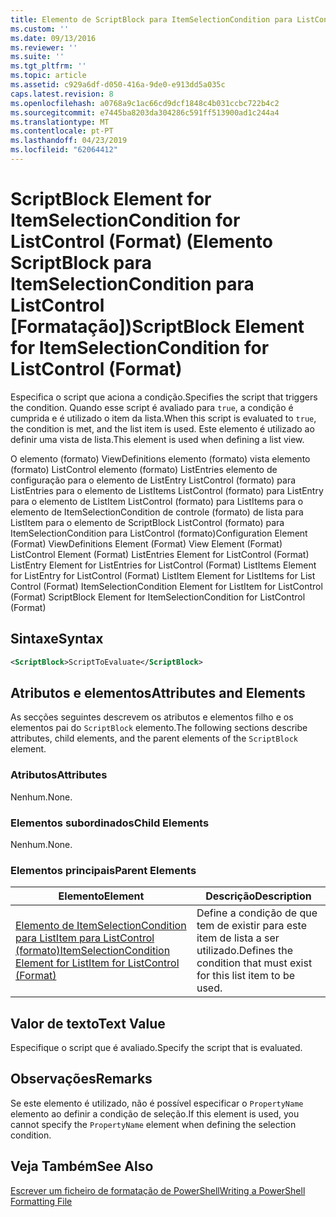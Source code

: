 ```yaml
---
title: Elemento de ScriptBlock para ItemSelectionCondition para ListControl (formato) | Documentos da Microsoft
ms.custom: ''
ms.date: 09/13/2016
ms.reviewer: ''
ms.suite: ''
ms.tgt_pltfrm: ''
ms.topic: article
ms.assetid: c929a6df-d050-416a-9de0-e913dd5a035c
caps.latest.revision: 8
ms.openlocfilehash: a0768a9c1ac66cd9dcf1848c4b031ccbc722b4c2
ms.sourcegitcommit: e7445ba8203da304286c591ff513900ad1c244a4
ms.translationtype: MT
ms.contentlocale: pt-PT
ms.lasthandoff: 04/23/2019
ms.locfileid: "62064412"
---
```

# <a name="scriptblock-element-for-itemselectioncondition-for-listcontrol-format"></a><span data-ttu-id="1cd3a-102">ScriptBlock Element for ItemSelectionCondition for ListControl (Format) (Elemento ScriptBlock para ItemSelectionCondition para ListControl [Formatação])</span><span class="sxs-lookup"><span data-stu-id="1cd3a-102">ScriptBlock Element for ItemSelectionCondition for ListControl (Format)</span></span>

<span data-ttu-id="1cd3a-103">Especifica o script que aciona a condição.</span><span class="sxs-lookup"><span data-stu-id="1cd3a-103">Specifies the script that triggers the condition.</span></span> <span data-ttu-id="1cd3a-104">Quando esse script é avaliado para `true`, a condição é cumprida e é utilizado o item da lista.</span><span class="sxs-lookup"><span data-stu-id="1cd3a-104">When this script is evaluated to `true`, the condition is met, and the list item is used.</span></span> <span data-ttu-id="1cd3a-105">Este elemento é utilizado ao definir uma vista de lista.</span><span class="sxs-lookup"><span data-stu-id="1cd3a-105">This element is used when defining a list view.</span></span>

<span data-ttu-id="1cd3a-106">O elemento (formato) ViewDefinitions elemento (formato) vista elemento (formato) ListControl elemento (formato) ListEntries elemento de configuração para o elemento de ListEntry ListControl (formato) para ListEntries para o elemento de ListItems ListControl (formato) para ListEntry para o elemento de ListItem ListControl (formato) para ListItems para o elemento de ItemSelectionCondition de controle (formato) de lista para ListItem para o elemento de ScriptBlock ListControl (formato) para ItemSelectionCondition para ListControl (formato)</span><span class="sxs-lookup"><span data-stu-id="1cd3a-106">Configuration Element (Format) ViewDefinitions Element (Format) View Element (Format) ListControl Element (Format) ListEntries Element for ListControl (Format) ListEntry Element for ListEntries for ListControl (Format) ListItems Element for ListEntry for ListControl (Format) ListItem Element for ListItems for List Control (Format) ItemSelectionCondition Element for ListItem for ListControl (Format) ScriptBlock Element for ItemSelectionCondition for ListControl  (Format)</span></span>

## <a name="syntax"></a><span data-ttu-id="1cd3a-107">Sintaxe</span><span class="sxs-lookup"><span data-stu-id="1cd3a-107">Syntax</span></span>

```xml
<ScriptBlock>ScriptToEvaluate</ScriptBlock>
```

## <a name="attributes-and-elements"></a><span data-ttu-id="1cd3a-108">Atributos e elementos</span><span class="sxs-lookup"><span data-stu-id="1cd3a-108">Attributes and Elements</span></span>

<span data-ttu-id="1cd3a-109">As secções seguintes descrevem os atributos e elementos filho e os elementos pai do `ScriptBlock` elemento.</span><span class="sxs-lookup"><span data-stu-id="1cd3a-109">The following sections describe attributes, child elements, and the parent elements of the `ScriptBlock` element.</span></span>

### <a name="attributes"></a><span data-ttu-id="1cd3a-110">Atributos</span><span class="sxs-lookup"><span data-stu-id="1cd3a-110">Attributes</span></span>

<span data-ttu-id="1cd3a-111">Nenhum.</span><span class="sxs-lookup"><span data-stu-id="1cd3a-111">None.</span></span>

### <a name="child-elements"></a><span data-ttu-id="1cd3a-112">Elementos subordinados</span><span class="sxs-lookup"><span data-stu-id="1cd3a-112">Child Elements</span></span>

<span data-ttu-id="1cd3a-113">Nenhum.</span><span class="sxs-lookup"><span data-stu-id="1cd3a-113">None.</span></span>

### <a name="parent-elements"></a><span data-ttu-id="1cd3a-114">Elementos principais</span><span class="sxs-lookup"><span data-stu-id="1cd3a-114">Parent Elements</span></span>

|<span data-ttu-id="1cd3a-115">Elemento</span><span class="sxs-lookup"><span data-stu-id="1cd3a-115">Element</span></span>|<span data-ttu-id="1cd3a-116">Descrição</span><span class="sxs-lookup"><span data-stu-id="1cd3a-116">Description</span></span>|
|-------------|-----------------|
|[<span data-ttu-id="1cd3a-117">Elemento de ItemSelectionCondition para ListItem para ListControl (formato)</span><span class="sxs-lookup"><span data-stu-id="1cd3a-117">ItemSelectionCondition Element for ListItem for ListControl (Format)</span></span>](./itemselectioncondition-element-for-listitem-for-listcontrol-format.md)|<span data-ttu-id="1cd3a-118">Define a condição de que tem de existir para este item de lista a ser utilizado.</span><span class="sxs-lookup"><span data-stu-id="1cd3a-118">Defines the condition that must exist for this list item to be used.</span></span>|

## <a name="text-value"></a><span data-ttu-id="1cd3a-119">Valor de texto</span><span class="sxs-lookup"><span data-stu-id="1cd3a-119">Text Value</span></span>

<span data-ttu-id="1cd3a-120">Especifique o script que é avaliado.</span><span class="sxs-lookup"><span data-stu-id="1cd3a-120">Specify the script that is evaluated.</span></span>

## <a name="remarks"></a><span data-ttu-id="1cd3a-121">Observações</span><span class="sxs-lookup"><span data-stu-id="1cd3a-121">Remarks</span></span>

<span data-ttu-id="1cd3a-122">Se este elemento é utilizado, não é possível especificar o `PropertyName` elemento ao definir a condição de seleção.</span><span class="sxs-lookup"><span data-stu-id="1cd3a-122">If this element is used, you cannot specify the `PropertyName` element when defining the selection condition.</span></span>

## <a name="see-also"></a><span data-ttu-id="1cd3a-123">Veja Também</span><span class="sxs-lookup"><span data-stu-id="1cd3a-123">See Also</span></span>

[<span data-ttu-id="1cd3a-124">Escrever um ficheiro de formatação de PowerShell</span><span class="sxs-lookup"><span data-stu-id="1cd3a-124">Writing a PowerShell Formatting File</span></span>](./writing-a-powershell-formatting-file.md)
